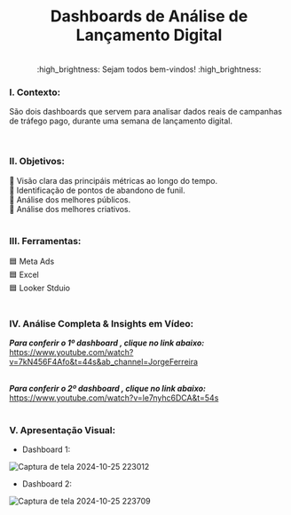 <div align="center">
  <h1> Dashboards de Análise de Lançamento Digital </h1>
</div> <br>

<div align="center">
  :high_brightness: Sejam todos bem-vindos! :high_brightness:
</div>

### I. Contexto: 
São dois dashboards que servem para analisar dados reais de campanhas de tráfego pago, durante uma semana de lançamento digital.

<br>

### II. Objetivos: <br>
🔵 Visão clara das principáis métricas ao longo do tempo. <br>
🔵 Identificação de pontos de abandono de funil. <br>
🔵 Análise dos melhores públicos. <br>
🔵 Análise dos melhores criativos.<br/><br/>

### III. Ferramentas: <br>

🟦 Meta Ads <br>
🟦 Excel <br>
🟦 Looker Stduio <br><br>


### IV. Análise Completa & Insights em Vídeo: <br>

___Para conferir o 1º dashboard , clique no link abaixo:___ <br/>
https://www.youtube.com/watch?v=7kN456F4Afo&t=44s&ab_channel=JorgeFerreira  <br/><br/>

___Para conferir o 2º dashboard , clique no link abaixo:___ <br/>
https://www.youtube.com/watch?v=le7nyhc6DCA&t=54s <br/><br/>

 ### V. Apresentação Visual: <br>
 

* Dashboard 1: <br>

![Captura de tela 2024-10-25 223012](https://github.com/user-attachments/assets/8ab43716-286a-4249-b64a-050d759d1d87)

* Dashboard 2: <br>

![Captura de tela 2024-10-25 223709](https://github.com/user-attachments/assets/13370a5a-b034-466b-af75-fb36e6655a10)

